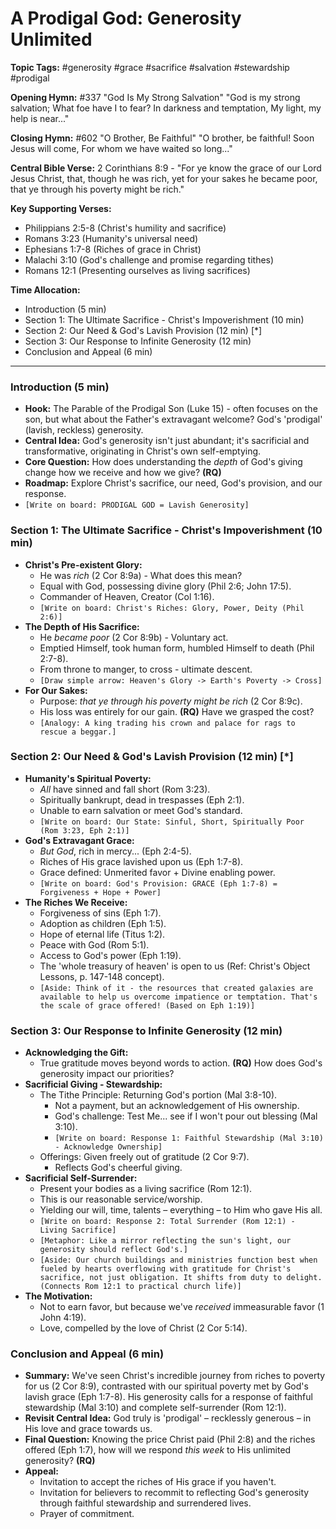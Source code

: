 # A Prodigal God: Generosity Unlimited

**Topic Tags:** #generosity #grace #sacrifice #salvation #stewardship #prodigal

**Opening Hymn:** #337 "God Is My Strong Salvation" "God is my strong salvation;
What foe have I to fear? In darkness and temptation, My light, my help is
near..."

**Closing Hymn:** #602 "O Brother, Be Faithful" "O brother, be faithful! Soon
Jesus will come, For whom we have waited so long..."

**Central Bible Verse:** 2 Corinthians 8:9 - "For ye know the grace of our Lord
Jesus Christ, that, though he was rich, yet for your sakes he became poor, that
ye through his poverty might be rich."

**Key Supporting Verses:**

- Philippians 2:5-8 (Christ's humility and sacrifice)
- Romans 3:23 (Humanity's universal need)
- Ephesians 1:7-8 (Riches of grace in Christ)
- Malachi 3:10 (God's challenge and promise regarding tithes)
- Romans 12:1 (Presenting ourselves as living sacrifices)

**Time Allocation:**

- Introduction (5 min)
- Section 1: The Ultimate Sacrifice - Christ's Impoverishment (10 min)
- Section 2: Our Need & God's Lavish Provision (12 min) [*]
- Section 3: Our Response to Infinite Generosity (12 min)
- Conclusion and Appeal (6 min)

---

### Introduction (5 min)

- **Hook:** The Parable of the Prodigal Son (Luke 15) - often focuses on the
  son, but what about the Father's extravagant welcome? God's 'prodigal'
  (lavish, reckless) generosity.
- **Central Idea:** God's generosity isn't just abundant; it's sacrificial and
  transformative, originating in Christ's own self-emptying.
- **Core Question:** How does understanding the _depth_ of God's giving change
  how we receive and how we give? **(RQ)**
- **Roadmap:** Explore Christ's sacrifice, our need, God's provision, and our
  response.
- `[Write on board: PRODIGAL GOD = Lavish Generosity]`

### Section 1: The Ultimate Sacrifice - Christ's Impoverishment (10 min)

- **Christ's Pre-existent Glory:**
  - He was _rich_ (2 Cor 8:9a) - What does this mean?
  - Equal with God, possessing divine glory (Phil 2:6; John 17:5).
  - Commander of Heaven, Creator (Col 1:16).
  - `[Write on board: Christ's Riches: Glory, Power, Deity (Phil 2:6)]`
- **The Depth of His Sacrifice:**
  - He _became poor_ (2 Cor 8:9b) - Voluntary act.
  - Emptied Himself, took human form, humbled Himself to death (Phil 2:7-8).
  - From throne to manger, to cross - ultimate descent.
  - `[Draw simple arrow: Heaven's Glory -> Earth's Poverty -> Cross]`
- **For Our Sakes:**
  - Purpose: _that ye through his poverty might be rich_ (2 Cor 8:9c).
  - His loss was entirely for our gain. **(RQ)** Have we grasped the cost?
  - `[Analogy: A king trading his crown and palace for rags to rescue a beggar.]`

### Section 2: Our Need & God's Lavish Provision (12 min) [*]

- **Humanity's Spiritual Poverty:**
  - _All_ have sinned and fall short (Rom 3:23).
  - Spiritually bankrupt, dead in trespasses (Eph 2:1).
  - Unable to earn salvation or meet God's standard.
  - `[Write on board: Our State: Sinful, Short, Spiritually Poor (Rom 3:23, Eph 2:1)]`
- **God's Extravagant Grace:**
  - _But God_, rich in mercy... (Eph 2:4-5).
  - Riches of His grace lavished upon us (Eph 1:7-8).
  - Grace defined: Unmerited favor + Divine enabling power.
  - `[Write on board: God's Provision: GRACE (Eph 1:7-8) = Forgiveness + Hope + Power]`
- **The Riches We Receive:**
  - Forgiveness of sins (Eph 1:7).
  - Adoption as children (Eph 1:5).
  - Hope of eternal life (Titus 1:2).
  - Peace with God (Rom 5:1).
  - Access to God's power (Eph 1:19).
  - The 'whole treasury of heaven' is open to us (Ref: Christ's Object Lessons,
    p. 147-148 concept).
  - `[Aside: Think of it - the resources that created galaxies are available to help us overcome impatience or temptation. That's the scale of grace offered! (Based on Eph 1:19)]`

### Section 3: Our Response to Infinite Generosity (12 min)

- **Acknowledging the Gift:**
  - True gratitude moves beyond words to action. **(RQ)** How does God's
    generosity impact our priorities?
- **Sacrificial Giving - Stewardship:**
  - The Tithe Principle: Returning God's portion (Mal 3:8-10).
    - Not a payment, but an acknowledgement of His ownership.
    - God's challenge: Test Me... see if I won't pour out blessing (Mal 3:10).
    - `[Write on board: Response 1: Faithful Stewardship (Mal 3:10) - Acknowledge Ownership]`
  - Offerings: Given freely out of gratitude (2 Cor 9:7).
    - Reflects God's cheerful giving.
- **Sacrificial Self-Surrender:**
  - Present your bodies as a living sacrifice (Rom 12:1).
  - This is our reasonable service/worship.
  - Yielding our will, time, talents – everything – to Him who gave His all.
  - `[Write on board: Response 2: Total Surrender (Rom 12:1) - Living Sacrifice]`
  - `[Metaphor: Like a mirror reflecting the sun's light, our generosity should reflect God's.]`
  - `[Aside: Our church buildings and ministries function best when fueled by hearts overflowing with gratitude for Christ's sacrifice, not just obligation. It shifts from duty to delight. (Connects Rom 12:1 to practical church life)]`
- **The Motivation:**
  - Not to earn favor, but because we've _received_ immeasurable favor (1 John
    4:19).
  - Love, compelled by the love of Christ (2 Cor 5:14).

### Conclusion and Appeal (6 min)

- **Summary:** We've seen Christ's incredible journey from riches to poverty for
  us (2 Cor 8:9), contrasted with our spiritual poverty met by God's lavish
  grace (Eph 1:7-8). His generosity calls for a response of faithful stewardship
  (Mal 3:10) and complete self-surrender (Rom 12:1).
- **Revisit Central Idea:** God truly is 'prodigal' – recklessly generous – in
  His love and grace towards us.
- **Final Question:** Knowing the price Christ paid (Phil 2:8) and the riches
  offered (Eph 1:7), how will we respond _this week_ to His unlimited
  generosity? **(RQ)**
- **Appeal:**
  - Invitation to accept the riches of His grace if you haven't.
  - Invitation for believers to recommit to reflecting God's generosity through
    faithful stewardship and surrendered lives.
  - Prayer of commitment.
